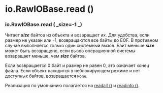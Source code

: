 # io.RawIOBase.read ()

### io.RawIOBase.read ( _size=-1 _)

Читает _**size**_ байтов из объекта и возвращает их. Для удобства, если размер не указан или -1, возвращаются все байты до EOF. В противном случае выполняется только один системный вызов. Байт меньше _**size**_ может быть возвращено, если вызов операционной системы возвращает меньше, чем _**size**_ байтов.

Если возвращается 0 байт и размер не равен 0, это означает конец файла. Если объект находится в неблокирующем режиме и нет доступных байтов, возвращается `None`.

Реализация по умолчанию полагается на [readall ()](io.rawiobase.readall.md) и [readinto ()](io.rawiobase.readinto.md).
